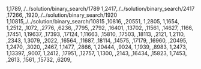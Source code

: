 1,1789,./../solution/binary_search/1789
1,2417,./../solution/binary_search/2417
,17266,
,1920,./../solution/binary_search/1920
1,10815,./../solution/binary_search/10815
,10816,
,20551,
1,2805,
1,1654,
1,2512,
,1072,
,2776,
,6236,
,7795,
,2792,
,16401,
,13702,
,11561,
,14627,
,1166,
,17451,
1,19637,
,17393,
,17124,
1,11663,
,15810,
,17503,
,18113,
,2121,
1,2110,
,2343,
1,3079,
,2022,
,16564,
,11687,
,18114,
,14575,
,17179,
,16960,
,20495,
1,2470,
,3020,
,2467,
1,1477,
,2866,
1,20444,
,9024,
1,1939,
,8983,
1,2473,
1,13397,
,9007,
1,2412,
,17951,
,12757,
1,1300,
,2143,
,16434,
,15823,
1,7453,
,2613,
,1561,
,15732,
,6209,
